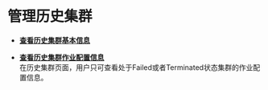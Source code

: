 # 管理历史集群<a name="ZH-CN_TOPIC_0057514382"></a>

-   **[查看历史集群基本信息](查看历史集群基本信息.md)**  

-   **[查看历史集群作业配置信息](查看历史集群作业配置信息.md)**  
在历史集群页面，用户只可查看处于Failed或者Terminated状态集群的作业配置信息。

